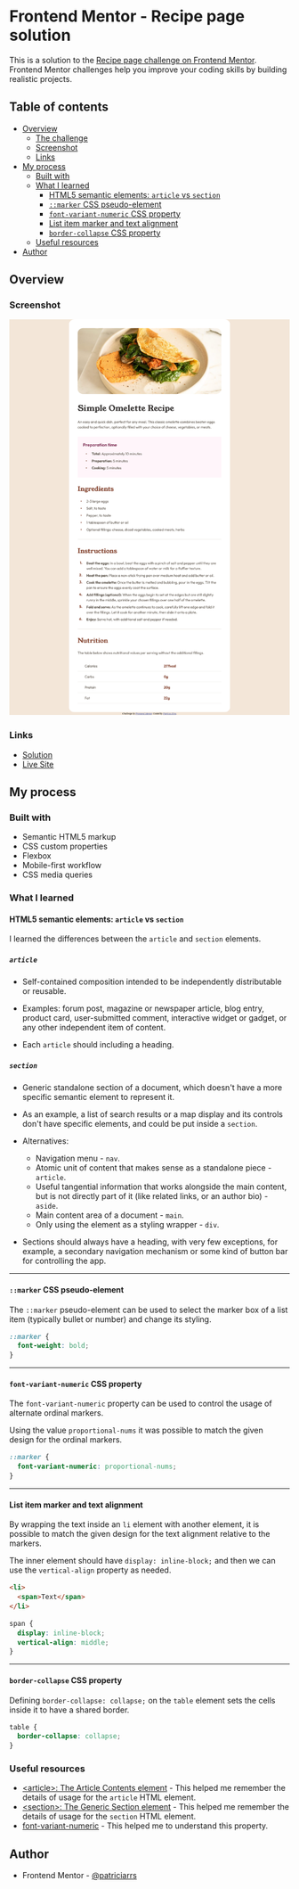 # Frontend Mentor - Recipe page solution

This is a solution to the [Recipe page challenge on Frontend Mentor](https://www.frontendmentor.io/challenges/recipe-page-KiTsR8QQKm). Frontend Mentor challenges help you improve your coding skills by building realistic projects.

## Table of contents

- [Overview](#overview)
  - [The challenge](#the-challenge)
  - [Screenshot](#screenshot)
  - [Links](#links)
- [My process](#my-process)
  - [Built with](#built-with)
  - [What I learned](#what-i-learned)
    - [HTML5 semantic elements: `article` vs `section`](#html5-semantic-elements-article-vs-section)
    - [`::marker` CSS pseudo-element](#marker-css-pseudo-element)
    - [`font-variant-numeric` CSS property](#font-variant-numeric-css-property)
    - [List item marker and text alignment](#list-item-marker-and-text-alignment)
    - [`border-collapse` CSS property](#border-collapse-css-property)
  - [Useful resources](#useful-resources)
- [Author](#author)

## Overview

### Screenshot

![Screenshot](./screenshot.png)

### Links

- [Solution](https://github.com/patriciarrs/Frontend-Mentor-Recipe-Page)
- [Live Site](https://patriciarrs.github.io/Frontend-Mentor-Recipe-Page/)

## My process

### Built with

- Semantic HTML5 markup
- CSS custom properties
- Flexbox
- Mobile-first workflow
- CSS media queries

### What I learned

#### HTML5 semantic elements: `article` vs `section`

I learned the differences between the `article` and `section` elements.

##### `article`

- Self-contained composition intended to be independently distributable or reusable.

- Examples: forum post, magazine or newspaper article, blog entry, product card, user-submitted comment, interactive widget or gadget, or any other independent item of content.

- Each `article` should including a heading.

##### `section`

- Generic standalone section of a document, which doesn't have a more specific semantic element to represent it.

- As an example, a list of search results or a map display and its controls don't have specific elements, and could be put inside a `section`.

- Alternatives:

  - Navigation menu - `nav`.
  - Atomic unit of content that makes sense as a standalone piece - `article`.
  - Useful tangential information that works alongside the main content, but is not directly part of it (like related links, or an author bio) - `aside`.
  - Main content area of a document - `main`.
  - Only using the element as a styling wrapper - `div`.

- Sections should always have a heading, with very few exceptions, for example, a secondary navigation mechanism or some kind of button bar for controlling the app.

---

#### `::marker` CSS pseudo-element

The `::marker` pseudo-element can be used to select the marker box of a list item (typically bullet or number) and change its styling.

```css
::marker {
  font-weight: bold;
}
```

---

#### `font-variant-numeric` CSS property

The `font-variant-numeric` property can be used to control the usage of alternate ordinal markers.

Using the value `proportional-nums` it was possible to match the given design for the ordinal markers.

```css
::marker {
  font-variant-numeric: proportional-nums;
}
```

---

#### List item marker and text alignment

By wrapping the text inside an `li` element with another element, it is possible to match the given design for the text alignment relative to the markers.

The inner element should have `display: inline-block;` and then we can use the `vertical-align` property as needed.

```html
<li>
  <span>Text</span>
</li>
```

```css
span {
  display: inline-block;
  vertical-align: middle;
}
```

---

#### `border-collapse` CSS property

Defining `border-collapse: collapse;` on the `table` element sets the cells inside it to have a shared border.

```css
table {
  border-collapse: collapse;
}
```

### Useful resources

- [\<article>: The Article Contents element](https://developer.mozilla.org/en-US/docs/Web/HTML/Element/article) - This helped me remember the details of usage for the `article` HTML element.
- [\<section>: The Generic Section element](https://developer.mozilla.org/en-US/docs/Web/HTML/Element/section) - This helped me remember the details of usage for the `section` HTML element.
- [font-variant-numeric](https://developer.mozilla.org/en-US/docs/Web/CSS/font-variant-numeric) - This helped me to understand this property.

## Author

- Frontend Mentor - [@patriciarrs](https://www.frontendmentor.io/profile/patriciarrs)
